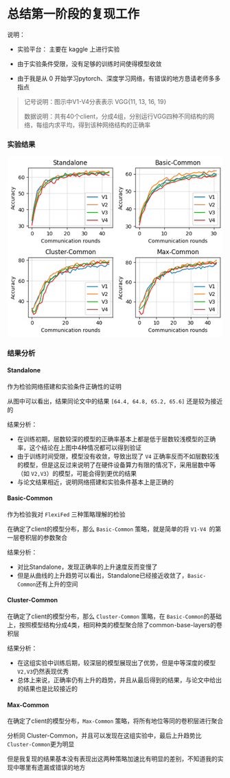 # 总结第一阶段的复现工作

说明：

- 实验平台： 主要在 kaggle 上进行实验

- 由于实验条件受限，没有足够的训练时间使得模型收敛
- 由于我是从 0 开始学习pytorch、深度学习网络，有错误的地方恳请老师多多指点

> 记号说明：图示中V1-V4分表表示 VGG{11, 13, 16, 19}
>
> 数据说明：共有40个client，分成4组，分别运行VGG四种不同结构的网络，每组内求平均，得到该种网络结构的正确率

### 实验结果

<img src="res.png" alt="res" style="zoom:90%;" />





### 结果分析

#### Standalone

作为检验网络搭建和实验条件正确性的证明

从图中可以看出，结果同论文中的结果 `[64.4, 64.8, 65.2, 65.6]` 还是较为接近的

结果分析：

- 在训练初期，层数较深的模型的正确率基本上都是低于层数较浅模型的正确率，这个结论在上图中4种情况都可以得到验证
- 由于训练时间受限，模型没有收敛，导致出现了 `V4` 正确率反而不如层数较浅的模型，但是这反过来说明了在硬件设备算力有限的情况下，采用层数中等（如 `V2,V3`）的模型，可能会得到更优的结果
- 与论文结果相近，说明网络搭建和实验条件基本上是正确的

#### Basic-Common

作为检验我对 `FlexiFed` 三种策略理解的检验

在确定了client的模型分布，那么 `Basic-Common` 策略，就是简单的将 `V1-V4 `的第一层卷积层的参数聚合

结果分析：

- 对比Standalone，发现正确率的上升速度反而变慢了
- 但是从曲线的上升趋势可以看出，Standalone已经接近收敛了，`Basic-Common`还有上升的空间

#### Cluster-Common

在确定了client的模型分布，那么 `Cluster-Common` 策略，在 `Basic-Common`的基础上，按照模型结构分成4类，相同种类的模型聚合除了common-base-layers的卷积层

结果分析：

- 在这组实验中训练后期，较深层的模型展现出了优势，但是中等深度的模型 `V2,V3`仍然表现优秀
- 总体上来说，正确率仍有上升的趋势，并且从最后得到的结果，与论文中给出的结果也是比较接近的

#### Max-Common

在确定了client的模型分布，`Max-Common` 策略，将所有地位等同的卷积层进行聚合

分析同 Cluster-Common，并且可以发现在这组实验中，最后上升趋势比 `Cluster-Common`更为明显

但是我复现的结果基本没有表现出这两种策略加速比有明显的差别，不知道我的实现中哪里有遗漏或错误的地方
